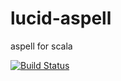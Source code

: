 # lucid-aspell
aspell for scala

[![Build Status](https://travis-ci.org/lucidsoftware/lucid-aspell.svg?branch=master)](https://travis-ci.org/lucidsoftware/lucid-aspell)
